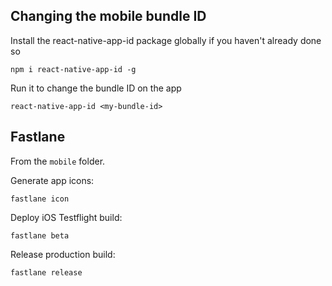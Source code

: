 ## Changing the mobile bundle ID

Install the react-native-app-id package globally if you haven't already done so

`npm i react-native-app-id -g`

Run it to change the bundle ID on the app

`react-native-app-id <my-bundle-id>`

## Fastlane

From the `mobile` folder.

Generate app icons:

`fastlane icon`

Deploy iOS Testflight build:

`fastlane beta`

Release production build:

`fastlane release`